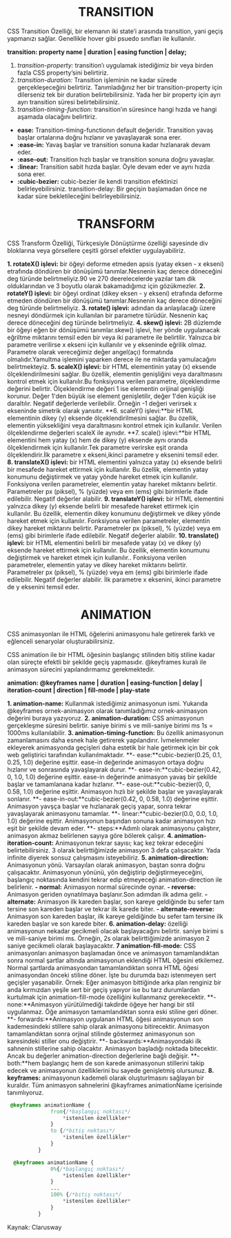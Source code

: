 **<h1 align="center">TRANSITION</h1>**

CSS Transition Özelliği, bir elemanın iki state’i arasında transition, yani geçiş yapmanızı sağlar. Genellikle hover gibi psuedo sınıfları ile kullanılır.

**transition: property name | duration | easing function | delay;**
  
1. _transition-property:_ transition’ı uygulamak istediğimiz bir veya birden fazla CSS property’sini belirtiriz.
2. _transition-duration:_ Transition işleminin ne kadar sürede gerçekleşeceğini belirtiriz. Tanımladığınız her bir transition-property için dilerseniz tek bir duration belirtebilirsiniz. Yada her bir property için ayrı ayrı transition süresi belirtebilirsiniz.
3. _transition-timing-function:_ transition’ın süresince hangi hızda ve hangi aşamada olacağını belirtiriz.
* **ease:** Transition-timing-functionın default değeridir. Transition yavaş başlar ortalarına doğru hızlanır ve yavaşlayarak sona erer.
* **:ease-in:** Yavaş başlar ve transition sonuna kadar hızlanarak devam eder.
* **:ease-out:** Transition hızlı başlar ve transition sonuna doğru yavaşlar.
* **:linear:** Transition sabit hızda başlar. Öyle devam eder ve aynı hızda sona erer.
* **:cubic-bezier:** cubic-bezier ile kendi transition efektinizi belirleyebilirsiniz.
transition-delay: Bir geçişin başlamadan önce ne kadar süre bekletileceğini belirleyebilirsiniz.


**<h1 align="center">TRANSFORM</h1>**

CSS Transform Özelliği, Türkçesiyle Dönüştürme özelliği sayesinde div bloklarına veya görsellere çeşitli görsel efektler uygulayabiliriz.

**1. rotateX() işlevi:** bir öğeyi deforme etmeden apsis (yatay eksen - x ekseni) etrafında döndüren bir dönüşümü tanımlar.Nesnenin kaç derece döneceğini deg türünde belirtmeliyiz.90 ve 270 deerelecelerde yazılar tam dik olduklarından ve 3 boyutlu olarak bakamadığımız için gözükmezler.
**2. rotateY() işlevi:** bir öğeyi ordinat (dikey eksen - y ekseni) etrafında deforme etmeden döndüren bir dönüşümü tanımlar.Nesnenin kaç derece döneceğini deg türünde belirtmeliyiz.
**3. rotate() işlevi:** adından da anlaşılacağı üzere nesneyi döndürmek için kullanılan bir parametre türüdür. Nesnenin kaç derece döneceğini deg türünde belirtmeliyiz.
**4. skew() işlevi:** 2B düzlemde bir öğeyi eğen bir dönüşümü tanımlar.skew() işlevi, her yönde uygulanacak eğriltme miktarını temsil eden bir veya iki parametre ile belirtilir. Yalnızca bir parametre verilirse x ekseni için kullanılır ve y ekseninde eğrilik olmaz. Parametre olarak vereceğimiz değer angel(açı) formatında olmalıdır.Yamultma işlemini yaparken derece ile ne miktarda yamulacağını belirtmekteyiz.
**5. scaleX() işlevi:** bir HTML elementinin yatay (x) eksende ölçeklendirilmesini sağlar. Bu özellik, elementin genişliğini veya daraltmasını kontrol etmek için kullanılır.Bu fonksiyona verilen parametre, ölçeklendirme değerini belirtir. Ölçeklendirme değeri 1 ise elementin orijinal genişliği korunur. Değer 1'den büyük ise element genişletilir, değer 1'den küçük ise daraltılır. Negatif değerlerde verilebilir. Örneğin -1 değeri verirsek x ekseninde simetrik olarak yansıtır.
**6. scaleY() işlevi:**bir HTML elementinin dikey (y) eksende ölçeklendirilmesini sağlar. Bu özellik, elementin yüksekliğini veya daraltmasını kontrol etmek için kullanılır. Verilen ölçeklendirme değerleri scaleX ile aynıdır.
**7. scale() işlevi:**bir HTML elementini hem yatay (x) hem de dikey (y) eksende aynı oranda ölçeklendirmek için kullanılır.Tek parametre verirske eşit oranda ölçeklendirir.İlk parametre x ekseni,ikinci parametre y eksenini temsil eder.
**8. translateX() işlevi:** bir HTML elementini yalnızca yatay (x) eksende belirli bir mesafede hareket ettirmek için kullanılır. Bu özellik, elementin yatay konumunu değiştirmek ve yatay yönde hareket etmek için kullanılır. Fonksiyona verilen parametreler, elementin yatay hareket miktarını belirtir. Parametreler px (piksel), % (yüzde) veya em (ems) gibi birimlerle ifade edilebilir. Negatif değerler alabilir.
**9. translateY() işlevi:** bir HTML elementini yalnızca dikey (y) eksende belirli bir mesafede hareket ettirmek için kullanılır. Bu özellik, elementin dikey konumunu değiştirmek ve dikey yönde hareket etmek için kullanılır. Fonksiyona verilen parametreler, elementin dikey hareket miktarını belirtir. Parametreler px (piksel), % (yüzde) veya em (ems) gibi birimlerle ifade edilebilir. Negatif değerler alabilir.
**10. translate() işlevi:** bir HTML elementini belirli bir mesafede yatay (x) ve dikey (y) eksende hareket ettirmek için kullanılır. Bu özellik, elementin konumunu değiştirmek ve hareket etmek için kullanılır.. Fonksiyona verilen parametreler, elementin yatay ve dikey hareket miktarını belirtir. Parametreler px (piksel), % (yüzde) veya em (ems) gibi birimlerle ifade edilebilir. Negatif değerler alabilir. İlk parametre x eksenini, ikinci parametre de y eksenini temsil eder.

**<h1 align="center">ANIMATION</h1>**


CSS animasyonları ile HTML öğelerini animasyonu hale getirerek farklı ve eğlenceli senaryolar oluşturabilirsiniz.

CSS animation ile bir HTML öğesinin başlangıç stilinden bitiş stiline kadar olan süreçte efektli bir şekilde geçiş yapmasıdır. @keyframes kuralı ile animasyon sürecini yapılandırmamız gerekmektedir.

**animation: @keyframes name | duration | easing-function | delay | iteration-count | direction | fill-mode | play-state**

**1. animation-name:** Kullanmak istediğimiz animasyonun ismi. Yukarıda @keyframes ornek-animasyon olarak tanımladığımız ornek-animasyon değerini buraya yazıyoruz.
**2. animation-duration:** CSS animasyonun gerçekleşme süresini belirtir. saniye birimi s ve mili-saniye birimi ms 1s = 1000ms kullanılabilir.
**3. animation-timing-function:** Bu özellik animasyonun zamanlamasını daha esnek hale getirerek yapılandırır. İvmelenmeler ekleyerek animasyonda geçişleri daha estetik bir hale getirmek için bir çok web geliştirici tarafından kullanılmaktadır.
**- ease:**cubic-bezier(0.25, 0.1, 0.25, 1.0) değerine eşittir. ease-in değerinde animasyon ortaya doğru hızlanır ve sonrasında yavaşlayarak durur.
**- ease-in:**cubic-bezier(0.42, 0, 1.0, 1.0) değerine eşittir. ease-in değerinde animasyon yavaş bir şekilde başlar ve tamamlanana kadar hızlanır.
**- ease-out:**cubic-bezier(0, 0, 0.58, 1.0) değerine eşittir. Animasyon hızlı bir şekilde başlar ve yavaşlayarak sonlanır.
**- ease-in-out:**cubic-bezier(0.42, 0, 0.58, 1.0) değerine eşittir. Animasyon yavşça başlar ve hızlanarak geçiş yapar, sonra tekrar yavaşlayarak animasyonu tamamlar.
**- linear:**cubic-bezier(0.0, 0.0, 1.0, 1.0) değerine eşittir. Animasyonun başından sonuna kadar animasyon hızı eşit bir şekilde devam eder.
**-  steps:**Adımlı olarak animasyonu çalıştırır, animasyon akmaz belirlenen sayıya göre bölerek çalışır.
**4. animation-iteration-count:** Animasyonun tekrar sayısı; kaç kez tekrar edeceğini belirtebilirsiniz. 3 olarak belirttiğimizde animasyon 3 defa çalışacaktır. Yada infinite diyerek sonsuz çalışmasını isteyebiliriz.
**5. animation-direction:** Animasyonun yönü. Varsayılan olarak animasyon, baştan sonra doğru çalışacaktır. Animasyonun yönünü, yön değiştirip değiştirmeyeceğini, başlangıç noktasında kendini tekrar edip etmeyeceği animation-direction ile belirlenir.
**- normal:** Animasyon normal sürecinde oynar.
**- reverse:** Animasyon geriden oynatılmaya başlanır.Son adımdan ilk adıma gelir.
**- alternate:** Animasyon ilk kareden başlar, son kareye geldiğinde bu sefer tam tersine son kareden başlar ve tekrar ilk karede biter.
**- alternate-reverse:** Animasyon son kareden başlar, ilk kareye geldiğinde bu sefer tam tersine ilk kareden başlar ve son karede biter.
**6. animation-delay:** özelliği animasyonun nekadar gecikmeli olacak başlayacağını belirtir. saniye birimi s ve mili-saniye birimi ms. Örneğin, 2s olarak belirttiğimizde animasyon 2 saniye gecikmeli olarak başlayacaktır.
**7 animation-fill-mode:** CSS animasyonları animasyon başlamadan önce ve animasyon tamamlandıktan sonra normal şartlar altında animasyonun eklendiği HTML öğesini etkilemez. Normal şartlarda animasyondan tamamlandıktan sonra HTML öğesi animasyondan önceki stiline döner. İşte bu durumda bazı istenmeyen sert geçişler yaşanabilir. Örnek: Eğer animasyon bittiğinde arka plan renginiz bir anda kırmızdan yeşile sert bir geçiş yapıyor ise bu tarz durumlardan kurtulmak için animation-fill-mode özelliğini kullanmanız gerekecektir.
**- none:**Animasyon yürütülmediği takdirde öğeye her hangi bir stil uygulanmaz. Öğe animasyon tamamlandıktan sonra eski stiline geri döner.
**- forwards:**Animasyon uygulanan HTML öğesi animasyonun son kademesindeki stillere sahip olarak animasyonu bitirecektir. Animasyon tamamlandıktan sonra orjinal stilinde göstermez animasyonun son karesindeki stiller onu değiştirir.
**- backwards:**Animasyondaki ilk sahnenin stillerine sahip olacaktır. Animasyon başladığı noktada bitecektir. Ancak bu değerler animation-direction değerlerine bağlı değişir.
**- both:**hem başlangıç hem de son karede animasyonun stillerini takip edecek ve animasyonun özelliklerini bu sayede genişletmiş olursunuz.
**8. keyframes:** animasyonun kademeli olarak oluşturlmasını sağlayan bir kuraldır. Tüm animasyon sahnelerini @kayframes animationName içerisinde tanımlıyoruz.
 
```css
 @keyframes animationName {
              from{/*başlangıç noktası*/
                  *istenilen özellikler*
              }
              to {/*bitiş noktası*/
                  *istenilen özellikler*
              }
          }
```
```css
  @keyframes animationName {
              0%{/*başlangıç noktası*/
                  *istenilen özellikler*
              }   
              ...
              100% {/*bitiş noktası*/
                  *istenilen özellikler*
              }
          }
```    

Kaynak: Clarusway 
